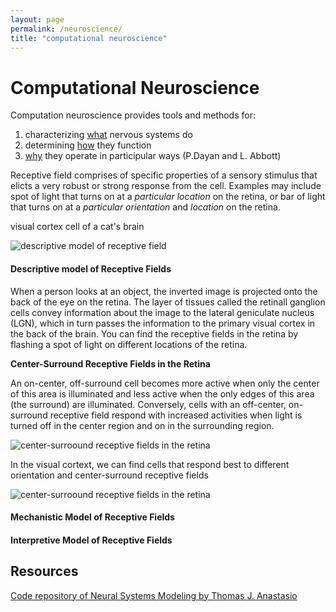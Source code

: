```yaml
---
layout: page
permalink: /neuroscience/
title: "computational neuroscience"
---
```


# Computational Neuroscience
Computation neuroscience provides tools and methods for:
1. characterizing [what](https://github.com/sophiechenyang/sophiechenyang.github.io/blob/main/neuroscience.md#descriptive-model-of-cortical-receptive-fields) nervous systems do
1. determining [how](https://github.com/sophiechenyang/sophiechenyang.github.io/blob/main/neuroscience.md#mechanistic-model-of) they function
1. [why](http://google.com) they operate in participular ways 
(P.Dayan and L. Abbott)

Receptive field comprises of specific properties of a sensory stimulus that elicts a very robust or strong response from the cell. Examples may include spot of light that turns on at a _particular location_ on the retina, or bar of light that turns on at a _particular orientation_ and _location_ on the retina. 

visual cortex cell of a cat's brain

![descriptive model of receptive field](https://i.imgur.com/ae7WEws.png)
 
#### Descriptive model of Receptive Fields 
When a person looks at an object, the inverted image is projected onto the back of the eye on the retina. The layer of tissues called the retinall ganglion cells convey information about the image to the lateral geniculate nucleus (LGN), which in turn passes the information to the primary visual cortex in the back of the brain. You can find the receptive fields in the retina by flashing a spot of light on different locations of the retina. 

**Center-Surround Receptive Fields in the Retina**

An on-center, off-surround cell becomes more active when only the center of this area is illuminated and less active when the only edges of this area (the surround) are illuminated. Conversely, cells with an off-center, on-surround receptive field respond with increased activities when light is turned off in the center region and on in the surrounding region.  

![center-surroound receptive fields in the retina](https://i.imgur.com/7pklArV.png)

In the visual cortext, we can find cells that respond best to different orientation and center-surround receptive fields 

![center-surroound receptive fields in the retina](https://i.imgur.com/qq685v8.png)

#### Mechanistic Model of Receptive Fields

#### Interpretive Model of Receptive Fields

## Resources
[Code repository of Neural Systems Modeling by Thomas J. Anastasio](https://github.com/vogdb/neural-systems-modeling-exercises)

